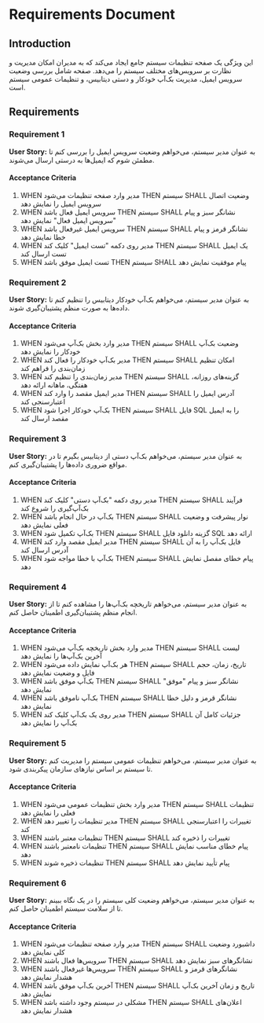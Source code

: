 # Requirements Document

## Introduction

این ویژگی یک صفحه تنظیمات سیستم جامع ایجاد می‌کند که به مدیران امکان مدیریت و نظارت بر سرویس‌های مختلف سیستم را می‌دهد. صفحه شامل بررسی وضعیت سرویس ایمیل، مدیریت بک‌آپ خودکار و دستی دیتابیس، و تنظیمات عمومی سیستم است.

## Requirements

### Requirement 1

**User Story:** به عنوان مدیر سیستم، می‌خواهم وضعیت سرویس ایمیل را بررسی کنم تا مطمئن شوم که ایمیل‌ها به درستی ارسال می‌شوند.

#### Acceptance Criteria

1. WHEN مدیر وارد صفحه تنظیمات می‌شود THEN سیستم SHALL وضعیت اتصال سرویس ایمیل را نمایش دهد
2. WHEN سرویس ایمیل فعال باشد THEN سیستم SHALL نشانگر سبز و پیام "سرویس ایمیل فعال" نمایش دهد
3. WHEN سرویس ایمیل غیرفعال باشد THEN سیستم SHALL نشانگر قرمز و پیام خطا نمایش دهد
4. WHEN مدیر روی دکمه "تست ایمیل" کلیک کند THEN سیستم SHALL یک ایمیل تست ارسال کند
5. WHEN تست ایمیل موفق باشد THEN سیستم SHALL پیام موفقیت نمایش دهد

### Requirement 2

**User Story:** به عنوان مدیر سیستم، می‌خواهم بک‌آپ خودکار دیتابیس را تنظیم کنم تا داده‌ها به صورت منظم پشتیبان‌گیری شوند.

#### Acceptance Criteria

1. WHEN مدیر وارد بخش بک‌آپ می‌شود THEN سیستم SHALL وضعیت بک‌آپ خودکار را نمایش دهد
2. WHEN مدیر بک‌آپ خودکار را فعال کند THEN سیستم SHALL امکان تنظیم زمان‌بندی را فراهم کند
3. WHEN مدیر زمان‌بندی را تنظیم کند THEN سیستم SHALL گزینه‌های روزانه، هفتگی، ماهانه ارائه دهد
4. WHEN مدیر ایمیل مقصد را وارد کند THEN سیستم SHALL آدرس ایمیل را اعتبارسنجی کند
5. WHEN بک‌آپ خودکار اجرا شود THEN سیستم SHALL فایل SQL را به ایمیل مقصد ارسال کند

### Requirement 3

**User Story:** به عنوان مدیر سیستم، می‌خواهم بک‌آپ دستی از دیتابیس بگیرم تا در مواقع ضروری داده‌ها را پشتیبان‌گیری کنم.

#### Acceptance Criteria

1. WHEN مدیر روی دکمه "بک‌آپ دستی" کلیک کند THEN سیستم SHALL فرآیند بک‌آپ‌گیری را شروع کند
2. WHEN بک‌آپ در حال انجام باشد THEN سیستم SHALL نوار پیشرفت و وضعیت فعلی نمایش دهد
3. WHEN بک‌آپ تکمیل شود THEN سیستم SHALL گزینه دانلود فایل SQL ارائه دهد
4. WHEN مدیر ایمیل مقصد وارد کند THEN سیستم SHALL فایل بک‌آپ را به آن آدرس ارسال کند
5. WHEN بک‌آپ با خطا مواجه شود THEN سیستم SHALL پیام خطای مفصل نمایش دهد

### Requirement 4

**User Story:** به عنوان مدیر سیستم، می‌خواهم تاریخچه بک‌آپ‌ها را مشاهده کنم تا از انجام منظم پشتیبان‌گیری اطمینان حاصل کنم.

#### Acceptance Criteria

1. WHEN مدیر وارد بخش تاریخچه بک‌آپ می‌شود THEN سیستم SHALL لیست آخرین بک‌آپ‌ها را نمایش دهد
2. WHEN هر بک‌آپ نمایش داده می‌شود THEN سیستم SHALL تاریخ، زمان، حجم فایل و وضعیت نمایش دهد
3. WHEN بک‌آپ موفق باشد THEN سیستم SHALL نشانگر سبز و پیام "موفق" نمایش دهد
4. WHEN بک‌آپ ناموفق باشد THEN سیستم SHALL نشانگر قرمز و دلیل خطا نمایش دهد
5. WHEN مدیر روی یک بک‌آپ کلیک کند THEN سیستم SHALL جزئیات کامل آن بک‌آپ را نمایش دهد

### Requirement 5

**User Story:** به عنوان مدیر سیستم، می‌خواهم تنظیمات عمومی سیستم را مدیریت کنم تا سیستم بر اساس نیازهای سازمان پیکربندی شود.

#### Acceptance Criteria

1. WHEN مدیر وارد بخش تنظیمات عمومی می‌شود THEN سیستم SHALL تنظیمات فعلی را نمایش دهد
2. WHEN مدیر تنظیمات را تغییر دهد THEN سیستم SHALL تغییرات را اعتبارسنجی کند
3. WHEN تنظیمات معتبر باشند THEN سیستم SHALL تغییرات را ذخیره کند
4. WHEN تنظیمات نامعتبر باشند THEN سیستم SHALL پیام خطای مناسب نمایش دهد
5. WHEN تنظیمات ذخیره شوند THEN سیستم SHALL پیام تأیید نمایش دهد

### Requirement 6

**User Story:** به عنوان مدیر سیستم، می‌خواهم وضعیت کلی سیستم را در یک نگاه ببینم تا از سلامت سیستم اطمینان حاصل کنم.

#### Acceptance Criteria

1. WHEN مدیر وارد صفحه تنظیمات می‌شود THEN سیستم SHALL داشبورد وضعیت کلی نمایش دهد
2. WHEN سرویس‌ها فعال باشند THEN سیستم SHALL نشانگرهای سبز نمایش دهد
3. WHEN سرویس‌ها غیرفعال باشند THEN سیستم SHALL نشانگرهای قرمز و هشدار نمایش دهد
4. WHEN آخرین بک‌آپ موفق باشد THEN سیستم SHALL تاریخ و زمان آخرین بک‌آپ نمایش دهد
5. WHEN مشکلی در سیستم وجود داشته باشد THEN سیستم SHALL اعلان‌های هشدار نمایش دهد